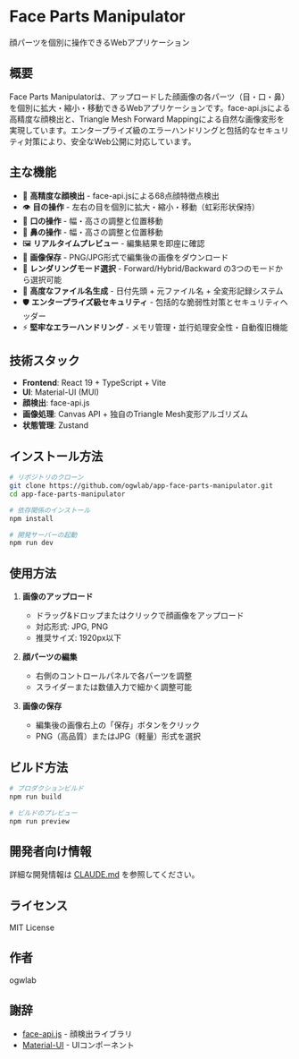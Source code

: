 # Face Parts Manipulator

顔パーツを個別に操作できるWebアプリケーション

## 概要

Face Parts Manipulatorは、アップロードした顔画像の各パーツ（目・口・鼻）を個別に拡大・縮小・移動できるWebアプリケーションです。face-api.jsによる高精度な顔検出と、Triangle Mesh Forward Mappingによる自然な画像変形を実現しています。エンタープライズ級のエラーハンドリングと包括的なセキュリティ対策により、安全なWeb公開に対応しています。

## 主な機能

- 🎯 **高精度な顔検出** - face-api.jsによる68点顔特徴点検出
- 👁️ **目の操作** - 左右の目を個別に拡大・縮小・移動（虹彩形状保持）
- 👄 **口の操作** - 幅・高さの調整と位置移動
- 👃 **鼻の操作** - 幅・高さの調整と位置移動
- 🖼️ **リアルタイムプレビュー** - 編集結果を即座に確認
- 💾 **画像保存** - PNG/JPG形式で編集後の画像をダウンロード
- 🎨 **レンダリングモード選択** - Forward/Hybrid/Backward の3つのモードから選択可能
- 📝 **高度なファイル名生成** - 日付先頭 + 元ファイル名 + 全変形記録システム
- 🛡️ **エンタープライズ級セキュリティ** - 包括的な脆弱性対策とセキュリティヘッダー
- ⚡ **堅牢なエラーハンドリング** - メモリ管理・並行処理安全性・自動復旧機能

## 技術スタック

- **Frontend**: React 19 + TypeScript + Vite
- **UI**: Material-UI (MUI)
- **顔検出**: face-api.js
- **画像処理**: Canvas API + 独自のTriangle Mesh変形アルゴリズム
- **状態管理**: Zustand

## インストール方法

```bash
# リポジトリのクローン
git clone https://github.com/ogwlab/app-face-parts-manipulator.git
cd app-face-parts-manipulator

# 依存関係のインストール
npm install

# 開発サーバーの起動
npm run dev
```

## 使用方法

1. **画像のアップロード**
   - ドラッグ&ドロップまたはクリックで顔画像をアップロード
   - 対応形式: JPG, PNG
   - 推奨サイズ: 1920px以下

2. **顔パーツの編集**
   - 右側のコントロールパネルで各パーツを調整
   - スライダーまたは数値入力で細かく調整可能

3. **画像の保存**
   - 編集後の画像右上の「保存」ボタンをクリック
   - PNG（高品質）またはJPG（軽量）形式を選択

## ビルド方法

```bash
# プロダクションビルド
npm run build

# ビルドのプレビュー
npm run preview
```

## 開発者向け情報

詳細な開発情報は [CLAUDE.md](./CLAUDE.md) を参照してください。

## ライセンス

MIT License

## 作者

ogwlab

## 謝辞

- [face-api.js](https://github.com/justadudewhohacks/face-api.js) - 顔検出ライブラリ
- [Material-UI](https://mui.com/) - UIコンポーネント